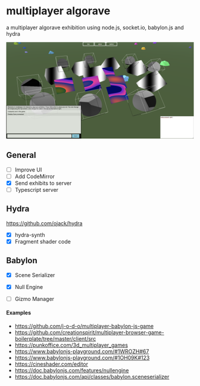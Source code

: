 # multiplayer algorave
a multiplayer algorave exhibition using node.js, socket.io, babylon.js and hydra

![screenshot](img/screenshot.png)

## General

- [ ] Improve UI
- [ ] Add CodeMirror
- [x] Send exhibits to server
- [ ] Typescript server

## Hydra

https://github.com/ojack/hydra

- [x] hydra-synth
- [x] Fragment shader code

## Babylon

- [x] Scene Serializer
- [x] Null Engine
- [ ] Gizmo Manager


#### Examples
- https://github.com/j-o-d-o/multiplayer-babylon-js-game
- https://github.com/creationspirit/multiplayer-browser-game-boilerplate/tree/master/client/src
- https://punkoffice.com/3d_multiplayer_games
- https://www.babylonjs-playground.com/#1WROZH#67
- https://www.babylonjs-playground.com/#1OH09K#123
- https://cineshader.com/editor
- https://doc.babylonjs.com/features/nullengine 
- https://doc.babylonjs.com/api/classes/babylon.sceneserializer
